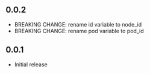 ## 0.0.2

- BREAKING CHANGE: rename id variable to node_id
- BREAKING CHANGE: rename pod variable to pod_id

## 0.0.1

- Initial release
